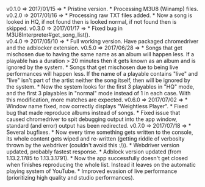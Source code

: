 v0.1.0 => 2017/01/15 => * Pristine version.
                        * Processing M3U8 (Winamp) files.
v0.2.0 => 2017/01/16 => * Processing raw TXT files added.
                        * Now a song is looked in HQ, if not found then is looked normal, if not found then is skipped.
v0.3.0 => 2017/01/17 => * Fixed bug in M3U8Interpreter#get_song_list().   
v0.4.0 => 2017/05/10 => * Full working version. Have packaged chromedriver and the adblocker extension.
v0.5.0 => 2017/06/28 => * Songs that get mischosen due to having the same name as an album will happen less. If a playable has a duration > 20 minutes then it gets known as an album and is ignored by the system.
                        * Songs that get mischosen due to being live performances will happen less. If the name of a playable contains "live" and "live" isn't part of the artist neither the song itself, then will be ignored by the system.
                        * Now the system looks for the first 3 playables in "HQ" mode, and the first 3 playables in "normal" mode instead of 1 in each case. With this modification, more matches are expected.
v0.6.0 => 2017/07/02 => * Window name fixed, now correctly displays "Weightless Player".
                        * Fixed bug that made reproduce albums instead of songs.
                        * Fixed issue that caused chromedriver to spit debugging output into the app window, standard (and error) output has been redirected.
v0.7.0 => 2017/07/18 => * Several bugfixes.
                        * Now every time something gets written to the console, its whole content gets wiped and re-written (getting riddle of verbosity thrown by the webdriver (couldn't avoid this :/)).
                        * Webdriver version updated, probably fastest response.
                        * Adblock version updated (from 1.13.2.1785 to 1.13.3.1791).
                        * Now the app successfully doesn't get closed when finishes reproducing the whole list. Instead it leaves on the automatic playing system of YouTube.
                        * Improved evasion of live performance (prioritizing high quality and studio performances).